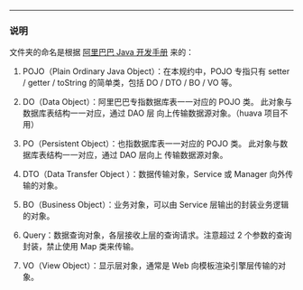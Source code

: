 ***

### 说明

文件夹的命名是根据 [阿里巴巴 Java 开发手册](https://github.com/alibaba/p3c) 来的：

1. POJO（Plain Ordinary Java Object）：在本规约中，POJO 专指只有 setter / getter / toString 的简单类，包括 DO / DTO / BO / VO 等。

2. DO（Data Object）：阿里巴巴专指数据库表一一对应的 POJO 类。 此对象与数据库表结构一一对应，通过 DAO 层 向上传输数据源对象。（huava 项目不用）

3. PO（Persistent Object）：也指数据库表一一对应的 POJO 类。 此对象与数据库表结构一一对应，通过 DAO 层向上 传输数据源对象。

4. DTO（Data Transfer Object ）：数据传输对象，Service 或 Manager 向外传输的对象。

5. BO（Business Object）：业务对象，可以由 Service 层输出的封装业务逻辑的对象。

6. Query：数据查询对象，各层接收上层的查询请求。注意超过 2 个参数的查询封装，禁止使用 Map 类来传输。

7. VO（View Object）：显示层对象，通常是 Web 向模板渲染引擎层传输的对象。
